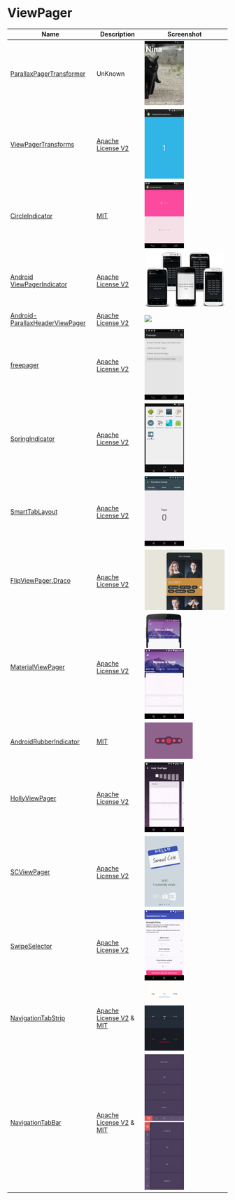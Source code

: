 ViewPager
======================
Name | Description | Screenshot
--- | --- | ---
[ParallaxPagerTransformer](https://github.com/xgc1986/ParallaxPagerTransformer) | UnKnown | <img src="/android-ui-ux-library/art/ParallaxPagerTransformer.gif" width="49%">
[ViewPagerTransforms](https://github.com/ToxicBakery/ViewPagerTransforms) | [Apache License V2](https://www.apache.org/licenses/LICENSE-2.0) | <img src="/android-ui-ux-library/art/ViewPagerTransforms.gif" width="49%">
[CircleIndicator](https://github.com/ongakuer/CircleIndicator) | [MIT](http://opensource.org/licenses/MIT) | <img src="/android-ui-ux-library/art/CircleIndicator.gif" width="49%">
[Android ViewPagerIndicator](https://github.com/JakeWharton/Android-ViewPagerIndicator) | [Apache License V2](https://www.apache.org/licenses/LICENSE-2.0) | <img src="/android-ui-ux-library/art/Android-ViewPagerIndicator.png" width="100%">
[Android-ParallaxHeaderViewPager](https://github.com/kmshack/Android-ParallaxHeaderViewPager) | [Apache License V2](https://www.apache.org/licenses/LICENSE-2.0) | <img src="/android-ui-ux-library/art/Android-ParallaxHeaderViewPager.gif" width="100%">
[freepager](https://github.com/alexzaitsev/freepager) | [Apache License V2](https://www.apache.org/licenses/LICENSE-2.0) | <img src="/android-ui-ux-library/art/freepager.gif" width="49%">
[SpringIndicator](https://github.com/chenupt/SpringIndicator) | [Apache License V2](https://www.apache.org/licenses/LICENSE-2.0) | <img src="/android-ui-ux-library/art/SpringIndicator.gif" width="49%">
[SmartTabLayout](https://github.com/ogaclejapan/SmartTabLayout) | [Apache License V2](https://www.apache.org/licenses/LICENSE-2.0) | <img src="/android-ui-ux-library/art/smarttablayout.gif" width="49%">
[FlipViewPager.Draco](https://github.com/Yalantis/FlipViewPager.Draco) | [Apache License V2](https://www.apache.org/licenses/LICENSE-2.0) | <img src="/android-ui-ux-library/art/FlipViewPager-Draco.gif" width="100%">
[MaterialViewPager](https://github.com/florent37/MaterialViewPager) | [Apache License V2](https://www.apache.org/licenses/LICENSE-2.0) | <img src="/android-ui-ux-library/art/MaterialViewPager.png" width="49%"> <img src="/android-ui-ux-library/art/MaterialViewPager2.gif" width="49%">
[AndroidRubberIndicator](https://github.com/LyndonChin/AndroidRubberIndicator) | [MIT](http://opensource.org/licenses/MIT) | <img src="/android-ui-ux-library/art/AndroidRubberIndicator.gif" width="60%">
[HollyViewPager](https://github.com/florent37/HollyViewPager) | [Apache License V2](https://www.apache.org/licenses/LICENSE-2.0) | <img src="/android-ui-ux-library/art/HollyViewPager.gif" width="49%">
[SCViewPager](https://github.com/sacot41/SCViewPager) | [Apache License V2](https://www.apache.org/licenses/LICENSE-2.0) | <img src="/android-ui-ux-library/art/SCViewPager.gif" width="49%">
[SwipeSelector](https://github.com/roughike/SwipeSelector) | [Apache License V2](https://www.apache.org/licenses/LICENSE-2.0) | <img src="/android-ui-ux-library/art/SwipeSelector.gif" width="49%" />
[NavigationTabStrip](https://github.com/DevLight-Mobile-Agency/NavigationTabStrip) | [Apache License V2](https://www.apache.org/licenses/LICENSE-2.0) & [MIT](http://opensource.org/licenses/MIT) | <img src="/android-ui-ux-library/art/NavigationTabStrip.gif" width="49%" />
[NavigationTabBar](https://github.com/DevLight-Mobile-Agency/NavigationTabBar) | [Apache License V2](https://www.apache.org/licenses/LICENSE-2.0) & [MIT](http://opensource.org/licenses/MIT) | <img src="/android-ui-ux-library/art/NavigationTabBar.gif" width="49%" /> <img src="/android-ui-ux-library/art/NavigationTabBar2.gif" width="49%" />
